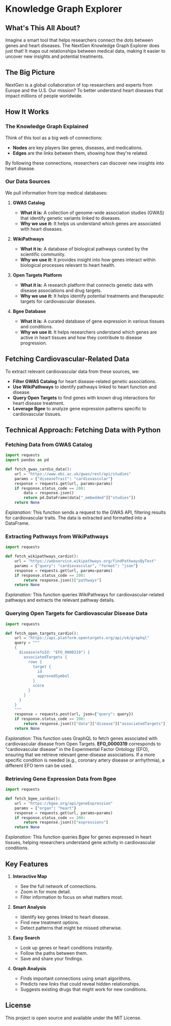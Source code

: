# Knowledge Graph Explorer

## What's This All About?

Imagine a smart tool that helps researchers connect the dots between genes and heart diseases. The NextGen Knowledge Graph Explorer does just that! It maps out relationships between medical data, making it easier to uncover new insights and potential treatments.

## The Big Picture

NextGen is a global collaboration of top researchers and experts from Europe and the U.S. Our mission? To better understand heart diseases that impact millions of people worldwide. 

## How It Works

### The Knowledge Graph Explained

Think of this tool as a big web of connections:

- **Nodes** are key players like genes, diseases, and medications.
- **Edges** are the links between them, showing how they're related.

By following these connections, researchers can discover new insights into heart disease.

### Our Data Sources

We pull information from top medical databases:

1. **GWAS Catalog**
   - **What it is:** A collection of genome-wide association studies (GWAS) that identify genetic variants linked to diseases.
   - **Why we use it:** It helps us understand which genes are associated with heart diseases.

2. **WikiPathways**
   - **What it is:** A database of biological pathways curated by the scientific community.
   - **Why we use it:** It provides insight into how genes interact within biological processes relevant to heart health.

3. **Open Targets Platform**
   - **What it is:** A research platform that connects genetic data with disease associations and drug targets.
   - **Why we use it:** It helps identify potential treatments and therapeutic targets for cardiovascular diseases.

4. **Bgee Database**
   - **What it is:** A curated database of gene expression in various tissues and conditions.
   - **Why we use it:** It helps researchers understand which genes are active in heart tissues and how they contribute to disease progression.

## Fetching Cardiovascular-Related Data

To extract relevant cardiovascular data from these sources, we:
- **Filter GWAS Catalog** for heart disease-related genetic associations.
- **Use WikiPathways** to identify pathways linked to heart function and disease.
- **Query Open Targets** to find genes with known drug interactions for heart disease treatment.
- **Leverage Bgee** to analyze gene expression patterns specific to cardiovascular tissues.

## Technical Approach: Fetching Data with Python

### Fetching Data from GWAS Catalog
```python
import requests
import pandas as pd

def fetch_gwas_cardio_data():
    url = "https://www.ebi.ac.uk/gwas/rest/api/studies"
    params = {"diseaseTrait": "cardiovascular"}
    response = requests.get(url, params=params)
    if response.status_code == 200:
        data = response.json()
        return pd.DataFrame(data["_embedded"]["studies"])
    return None
```
*Explanation:* This function sends a request to the GWAS API, filtering results for cardiovascular traits. The data is extracted and formatted into a DataFrame.

### Extracting Pathways from WikiPathways
```python
import requests

def fetch_wikipathways_cardio():
    url = "https://webservice.wikipathways.org/findPathwaysByText"
    params = {"query": "cardiovascular", "format": "json"}
    response = requests.get(url, params=params)
    if response.status_code == 200:
        return response.json()["pathways"]
    return None
```
*Explanation:* This function queries WikiPathways for cardiovascular-related pathways and extracts the relevant pathway details.

### Querying Open Targets for Cardiovascular Disease Data
```python
import requests

def fetch_open_targets_cardio():
    url = "https://api.platform.opentargets.org/api/v4/graphql"
    query = """
    {
      disease(efoId: "EFO_0000319") {
        associatedTargets {
          rows {
            target {
              id
              approvedSymbol
            }
            score
          }
        }
      }
    }
    """
    response = requests.post(url, json={"query": query})
    if response.status_code == 200:
        return response.json()["data"]["disease"]["associatedTargets"]["rows"]
    return None
```
*Explanation:* This function uses GraphQL to fetch genes associated with cardiovascular disease from Open Targets. **EFO_0000319** corresponds to "cardiovascular disease" in the Experimental Factor Ontology (EFO), ensuring that we retrieve relevant gene-disease associations. If a more specific condition is needed (e.g., coronary artery disease or arrhythmia), a different EFO term can be used.

### Retrieving Gene Expression Data from Bgee
```python
import requests

def fetch_bgee_cardio():
    url = "https://bgee.org/api/geneExpression"
    params = {"organ": "heart"}
    response = requests.get(url, params=params)
    if response.status_code == 200:
        return response.json()["expressions"]
    return None
```
*Explanation:* This function queries Bgee for genes expressed in heart tissues, helping researchers understand gene activity in cardiovascular conditions.

## Key Features

1. **Interactive Map**
   - See the full network of connections.
   - Zoom in for more detail.
   - Filter information to focus on what matters most.

2. **Smart Analysis**
   - Identify key genes linked to heart disease.
   - Find new treatment options.
   - Detect patterns that might be missed otherwise.

3. **Easy Search**
   - Look up genes or heart conditions instantly.
   - Follow the paths between them.
   - Save and share your findings.

4. **Graph Analysis**
   - Finds important connections using smart algorithms.
   - Predicts new links that could reveal hidden relationships.
   - Suggests existing drugs that might work for new conditions.

## License

This project is open source and available under the MIT License.
